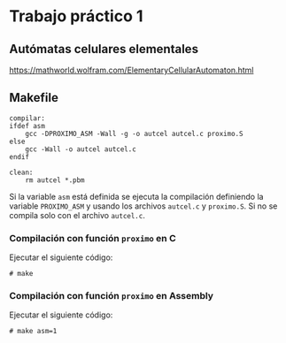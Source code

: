 # Trabajo práctico 1

## Autómatas celulares elementales

https://mathworld.wolfram.com/ElementaryCellularAutomaton.html

## Makefile

```
compilar:
ifdef asm
	gcc -DPROXIMO_ASM -Wall -g -o autcel autcel.c proximo.S
else
	gcc -Wall -o autcel autcel.c
endif

clean:
	rm autcel *.pbm
```

Si la variable `asm` está definida se ejecuta la compilación definiendo la variable `PROXIMO_ASM` y usando los archivos `autcel.c` y `proximo.S`. Si no se compila solo con el archivo `autcel.c`.

### Compilación con función `proximo` en C

Ejecutar el siguiente código:

```
# make
```

### Compilación con función `proximo` en Assembly

Ejecutar el siguiente código:

```
# make asm=1
```
